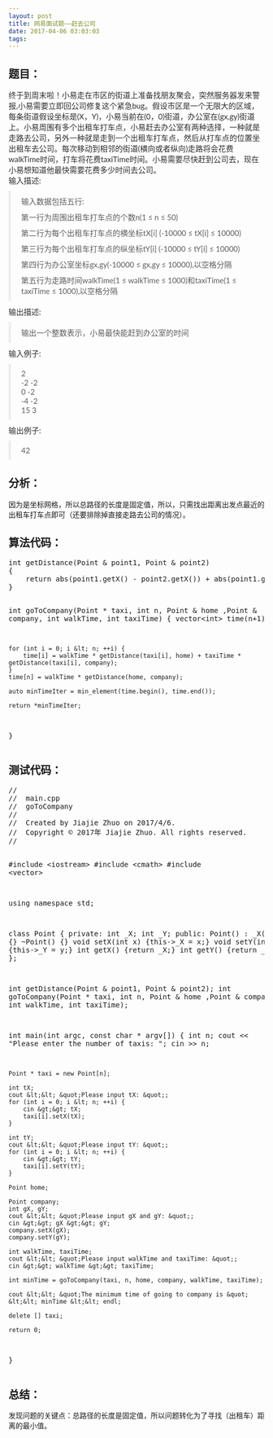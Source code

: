 ```yaml
---
layout: post
title: 网易面试题——赶去公司
date: 2017-04-06 03:03:03
tags:
---
```



<h2>题目：</h2>
<p></p>
<p style="margin-top:0px; margin-bottom:10px; color:rgb(46,46,46); font-family:&quot;Microsoft YaHei&quot;,宋体,Lato,&quot;Helvetica Neue&quot;,Helvetica,Arial,sans-serif; font-size:15px">
终于到周末啦！小易走在市区的街道上准备找朋友聚会，突然服务器发来警报,小易需要立即回公司修复这个紧急bug。假设市区是一个无限大的区域，每条街道假设坐标是(X，Y)，小易当前在(0，0)街道，办公室在(gx,gy)街道上。小易周围有多个出租车打车点，小易赶去办公室有两种选择，一种就是走路去公司，另外一种就是走到一个出租车打车点，然后从打车点的位置坐出租车去公司。每次移动到相邻的街道(横向或者纵向)走路将会花费walkTime时间，打车将花费taxiTime时间。小易需要尽快赶到公司去，现在小易想知道他最快需要花费多少时间去公司。<br style="">
<span style="">输入描述:</span></p>
<blockquote style="padding:10px 20px; margin:0px 0px 10px; font-size:15px; border-left:5px solid rgb(238,238,238); color:rgb(94,94,94); font-family:&quot;Microsoft YaHei&quot;,宋体,Lato,&quot;Helvetica Neue&quot;,Helvetica,Arial,sans-serif">
<p style="margin-top:0px; margin-bottom:10px">输入数据包括五行:</p>
<p style="margin-top:0px; margin-bottom:10px">第一行为周围出租车打车点的个数n(1 ≤ n ≤ 50)</p>
<p style="margin-top:0px; margin-bottom:10px">第二行为每个出租车打车点的横坐标tX[i] (-10000 ≤ tX[i] ≤ 10000)</p>
<p style="margin-top:0px; margin-bottom:10px">第三行为每个出租车打车点的纵坐标tY[i] (-10000 ≤ tY[i] ≤ 10000)</p>
<p style="margin-top:0px; margin-bottom:10px">第四行为办公室坐标gx,gy(-10000 ≤ gx,gy ≤ 10000),以空&#26684;分隔</p>
<p style="margin-top:0px; margin-bottom:0px">第五行为走路时间walkTime(1 ≤ walkTime ≤ 1000)和taxiTime(1 ≤ taxiTime ≤ 1000),以空&#26684;分隔</p>
</blockquote>
<p style="margin-top:0px; margin-bottom:10px; color:rgb(46,46,46); font-family:&quot;Microsoft YaHei&quot;,宋体,Lato,&quot;Helvetica Neue&quot;,Helvetica,Arial,sans-serif; font-size:15px">
<span style="">输出描述:</span></p>
<blockquote style="padding:10px 20px; margin:0px 0px 10px; font-size:15px; border-left:5px solid rgb(238,238,238); color:rgb(94,94,94); font-family:&quot;Microsoft YaHei&quot;,宋体,Lato,&quot;Helvetica Neue&quot;,Helvetica,Arial,sans-serif">
<p style="margin-top:0px; margin-bottom:0px">输出一个整数表示，小易最快能赶到办公室的时间</p>
</blockquote>
<p style="margin-top:0px; margin-bottom:10px; color:rgb(46,46,46); font-family:&quot;Microsoft YaHei&quot;,宋体,Lato,&quot;Helvetica Neue&quot;,Helvetica,Arial,sans-serif; font-size:15px">
<span style="">输入例子:</span></p>
<blockquote style="padding:10px 20px; margin:0px 0px 10px; font-size:15px; border-left:5px solid rgb(238,238,238); color:rgb(94,94,94); font-family:&quot;Microsoft YaHei&quot;,宋体,Lato,&quot;Helvetica Neue&quot;,Helvetica,Arial,sans-serif">
<p style="margin-top:0px; margin-bottom:0px">2<br style="">
-2 -2<br style="">
0 -2<br style="">
-4 -2<br style="">
15 3</p>
</blockquote>
<p style="margin-top:0px; margin-bottom:10px; color:rgb(46,46,46); font-family:&quot;Microsoft YaHei&quot;,宋体,Lato,&quot;Helvetica Neue&quot;,Helvetica,Arial,sans-serif; font-size:15px">
<span style="">输出例子:</span></p>
<blockquote style="padding:10px 20px; margin:0px 0px 10px; font-size:15px; border-left:5px solid rgb(238,238,238); color:rgb(94,94,94); font-family:&quot;Microsoft YaHei&quot;,宋体,Lato,&quot;Helvetica Neue&quot;,Helvetica,Arial,sans-serif">
<p style="margin-top:0px; margin-bottom:0px">42</p>
</blockquote>
<h2>分析：</h2>
<p>因为是坐标网&#26684;，所以总路径的长度是固定&#20540;，所以，只需找出距离出发点最近的出租车打车点即可（还要排除掉直接走路去公司的情况）。</p>
<h2>算法代码：</h2>
<p></p>
<pre code_snippet_id="2314908" snippet_file_name="blog_20170406_1_644730"  name="code" class="cpp">int getDistance(Point &amp; point1, Point &amp; point2)
{
    return abs(point1.getX() - point2.getX()) + abs(point1.getY() - point2.getY());
}

int goToCompany(Point * taxi, int n, Point &amp; home ,Point &amp; company, int walkTime, int taxiTime)
{
    vector&lt;int&gt; time(n+1);
    
    for (int i = 0; i &lt; n; ++i) {
        time[i] = walkTime * getDistance(taxi[i], home) + taxiTime * getDistance(taxi[i], company);
    }
    time[n] = walkTime * getDistance(home, company);
    
    auto minTimeIter = min_element(time.begin(), time.end());
    
    return *minTimeIter;
}</pre>
<p></p>
<h2>测试代码：</h2>
<p></p>
<pre code_snippet_id="2314908" snippet_file_name="blog_20170406_2_6261074"  name="code" class="cpp">//
//  main.cpp
//  goToCompany
//
//  Created by Jiajie Zhuo on 2017/4/6.
//  Copyright &copy; 2017年 Jiajie Zhuo. All rights reserved.
//

#include &lt;iostream&gt;
#include &lt;cmath&gt;
#include &lt;vector&gt;

using namespace std;

class Point
{
private:
    int _X;
    int _Y;
public:
    Point() : _X(0), _Y(0) {}
    ~Point() {}
    void setX(int x) {this-&gt;_X = x;}
    void setY(int y) {this-&gt;_Y = y;}
    int getX() {return _X;}
    int getY() {return _Y;}
};

int getDistance(Point &amp; point1, Point &amp; point2);
int goToCompany(Point * taxi, int n, Point &amp; home ,Point &amp; company, int walkTime, int taxiTime);

int main(int argc, const char * argv[]) {
    int n;
    cout &lt;&lt; &quot;Please enter the number of taxis: &quot;;
    cin &gt;&gt; n;
    
    Point * taxi = new Point[n];
    
    int tX;
    cout &lt;&lt; &quot;Please input tX: &quot;;
    for (int i = 0; i &lt; n; ++i) {
        cin &gt;&gt; tX;
        taxi[i].setX(tX);
    }
    
    int tY;
    cout &lt;&lt; &quot;Please input tY: &quot;;
    for (int i = 0; i &lt; n; ++i) {
        cin &gt;&gt; tY;
        taxi[i].setY(tY);
    }
    
    Point home;
    
    Point company;
    int gX, gY;
    cout &lt;&lt; &quot;Please input gX and gY: &quot;;
    cin &gt;&gt; gX &gt;&gt; gY;
    company.setX(gX);
    company.setY(gY);
    
    int walkTime, taxiTime;
    cout &lt;&lt; &quot;Please input walkTime and taxiTime: &quot;;
    cin &gt;&gt; walkTime &gt;&gt; taxiTime;
    
    int minTime = goToCompany(taxi, n, home, company, walkTime, taxiTime);
    
    cout &lt;&lt; &quot;The minimum time of going to company is &quot; &lt;&lt; minTime &lt;&lt; endl;
    
    delete [] taxi;
    
    return 0;
}</pre>
<p></p>
<h2>总结：</h2>
<p>发现问题的关键点：总路径的长度是固定&#20540;，所以问题转化为了寻找（出租车）距离的最小&#20540;。<br>
</p>
